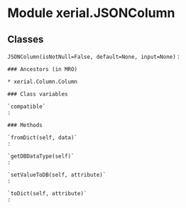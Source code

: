 Module xerial.JSONColumn
========================

Classes
-------

`JSONColumn(isNotNull=False, default=None, input=None)`
:   

    ### Ancestors (in MRO)

    * xerial.Column.Column

    ### Class variables

    `compatible`
    :

    ### Methods

    `fromDict(self, data)`
    :

    `getDBDataType(self)`
    :

    `setValueToDB(self, attribute)`
    :

    `toDict(self, attribute)`
    :